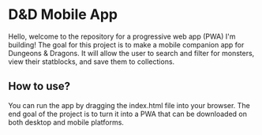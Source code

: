 <h1>D&D Mobile App</h1>
<article>
  <p>Hello, welcome to the repository for a progressive web app (PWA) I'm building! The goal for this project is to make a mobile companion app for Dungeons & Dragons. It will allow the user to search and filter for monsters, view their statblocks, and save them to collections. </p>
</article>
<article>
  <h2>How to use?</h2>
  <p>You can run the app by dragging the index.html file into your browser. The end goal of the project is to turn it into a PWA that can be downloaded on both desktop and mobile platforms.</p>
</article>
